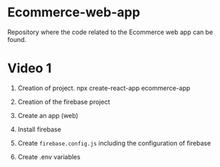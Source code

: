 # Ecommerce-web-app
Repository where the code related to the Ecommerce web app can be found.

# Video 1
1. Creation of project.
npx create-react-app ecommerce-app

2. Creation of the firebase project

3. Create an app (web)

4. Install firebase

5. Create `firebase.config.js` including the configuration of firebase

6. Create .env variables